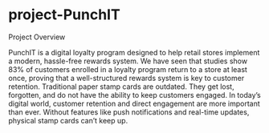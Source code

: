 # project-PunchIT

Project Overview

PunchIT is a digital loyalty program designed to help retail stores implement a modern, hassle-free rewards system. We have seen that studies show 83% of customers enrolled in a loyalty program return to a store at least once, proving that a well-structured rewards system is key to customer retention.
Traditional paper stamp cards are outdated. They get lost, forgotten, and do not have the ability to keep customers engaged. In today’s digital world, customer retention and direct engagement are more important than ever. Without features like push notifications and real-time updates, physical stamp cards can’t keep up.

